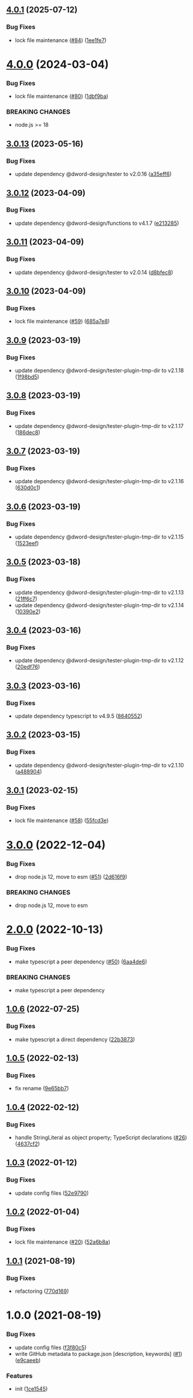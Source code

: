 ## [4.0.1](https://github.com/dword-design/ts-ast-to-literal/compare/v4.0.0...v4.0.1) (2025-07-12)


### Bug Fixes

* lock file maintenance ([#84](https://github.com/dword-design/ts-ast-to-literal/issues/84)) ([1ee1fe7](https://github.com/dword-design/ts-ast-to-literal/commit/1ee1fe7a7fa1b925c3907f5c36e6a561f33b50ef))

# [4.0.0](https://github.com/dword-design/ts-ast-to-literal/compare/v3.0.13...v4.0.0) (2024-03-04)


### Bug Fixes

* lock file maintenance ([#80](https://github.com/dword-design/ts-ast-to-literal/issues/80)) ([1dbf9ba](https://github.com/dword-design/ts-ast-to-literal/commit/1dbf9ba18863e2f7b5ce7c249d65feeb66d5fd49))


### BREAKING CHANGES

* node.js >= 18

## [3.0.13](https://github.com/dword-design/ts-ast-to-literal/compare/v3.0.12...v3.0.13) (2023-05-16)


### Bug Fixes

* update dependency @dword-design/tester to v2.0.16 ([a35eff6](https://github.com/dword-design/ts-ast-to-literal/commit/a35eff610eb26d7c61d18f992c632007c9cd915d))

## [3.0.12](https://github.com/dword-design/ts-ast-to-literal/compare/v3.0.11...v3.0.12) (2023-04-09)


### Bug Fixes

* update dependency @dword-design/functions to v4.1.7 ([e213285](https://github.com/dword-design/ts-ast-to-literal/commit/e213285e6d1ef27261fa4a2a69a1ca5faca521aa))

## [3.0.11](https://github.com/dword-design/ts-ast-to-literal/compare/v3.0.10...v3.0.11) (2023-04-09)


### Bug Fixes

* update dependency @dword-design/tester to v2.0.14 ([d8bfec8](https://github.com/dword-design/ts-ast-to-literal/commit/d8bfec87eec8e37e1f4f7bef0a4d3e96efaa1fd7))

## [3.0.10](https://github.com/dword-design/ts-ast-to-literal/compare/v3.0.9...v3.0.10) (2023-04-09)


### Bug Fixes

* lock file maintenance ([#59](https://github.com/dword-design/ts-ast-to-literal/issues/59)) ([685a7e8](https://github.com/dword-design/ts-ast-to-literal/commit/685a7e8b1c7aa0a9f4082dd3c51d6e52c4144b0a))

## [3.0.9](https://github.com/dword-design/ts-ast-to-literal/compare/v3.0.8...v3.0.9) (2023-03-19)


### Bug Fixes

* update dependency @dword-design/tester-plugin-tmp-dir to v2.1.18 ([1f98bd5](https://github.com/dword-design/ts-ast-to-literal/commit/1f98bd51f0570885171a4ebd6eb943344724ad15))

## [3.0.8](https://github.com/dword-design/ts-ast-to-literal/compare/v3.0.7...v3.0.8) (2023-03-19)


### Bug Fixes

* update dependency @dword-design/tester-plugin-tmp-dir to v2.1.17 ([186dec8](https://github.com/dword-design/ts-ast-to-literal/commit/186dec83e0e6944b6fdfefc722bf060110b44289))

## [3.0.7](https://github.com/dword-design/ts-ast-to-literal/compare/v3.0.6...v3.0.7) (2023-03-19)


### Bug Fixes

* update dependency @dword-design/tester-plugin-tmp-dir to v2.1.16 ([630d0c1](https://github.com/dword-design/ts-ast-to-literal/commit/630d0c1e5c30fa74ed27803c8b12e30ff6384751))

## [3.0.6](https://github.com/dword-design/ts-ast-to-literal/compare/v3.0.5...v3.0.6) (2023-03-19)


### Bug Fixes

* update dependency @dword-design/tester-plugin-tmp-dir to v2.1.15 ([1523eef](https://github.com/dword-design/ts-ast-to-literal/commit/1523eef2f892b930a9b7196b06b3618970f17f9b))

## [3.0.5](https://github.com/dword-design/ts-ast-to-literal/compare/v3.0.4...v3.0.5) (2023-03-18)


### Bug Fixes

* update dependency @dword-design/tester-plugin-tmp-dir to v2.1.13 ([21ff6c7](https://github.com/dword-design/ts-ast-to-literal/commit/21ff6c79d74cdf7c5b41016822cd2455cb1ea12d))
* update dependency @dword-design/tester-plugin-tmp-dir to v2.1.14 ([10390e2](https://github.com/dword-design/ts-ast-to-literal/commit/10390e2861453c8d890134c73298c1ef177e5fe4))

## [3.0.4](https://github.com/dword-design/ts-ast-to-literal/compare/v3.0.3...v3.0.4) (2023-03-16)


### Bug Fixes

* update dependency @dword-design/tester-plugin-tmp-dir to v2.1.12 ([20edf76](https://github.com/dword-design/ts-ast-to-literal/commit/20edf766e1db1534c0c7f4cfc0a76690721987f9))

## [3.0.3](https://github.com/dword-design/ts-ast-to-literal/compare/v3.0.2...v3.0.3) (2023-03-16)


### Bug Fixes

* update dependency typescript to v4.9.5 ([8640552](https://github.com/dword-design/ts-ast-to-literal/commit/8640552dcaf31f5539d6df7b3dc5be95219313df))

## [3.0.2](https://github.com/dword-design/ts-ast-to-literal/compare/v3.0.1...v3.0.2) (2023-03-15)


### Bug Fixes

* update dependency @dword-design/tester-plugin-tmp-dir to v2.1.10 ([a488904](https://github.com/dword-design/ts-ast-to-literal/commit/a488904fecb3e5ada54471cd837743da78c4f1c8))

## [3.0.1](https://github.com/dword-design/ts-ast-to-literal/compare/v3.0.0...v3.0.1) (2023-02-15)


### Bug Fixes

* lock file maintenance ([#58](https://github.com/dword-design/ts-ast-to-literal/issues/58)) ([55fcd3e](https://github.com/dword-design/ts-ast-to-literal/commit/55fcd3ee9057771877aea1cba2071af4721f8c31))

# [3.0.0](https://github.com/dword-design/ts-ast-to-literal/compare/v2.0.0...v3.0.0) (2022-12-04)


### Bug Fixes

* drop node.js 12, move to esm ([#51](https://github.com/dword-design/ts-ast-to-literal/issues/51)) ([2d616f9](https://github.com/dword-design/ts-ast-to-literal/commit/2d616f99236da25ce9d83822c13bc2b7e7f1f734))


### BREAKING CHANGES

* drop node.js 12, move to esm

# [2.0.0](https://github.com/dword-design/ts-ast-to-literal/compare/v1.0.6...v2.0.0) (2022-10-13)


### Bug Fixes

* make typescript a peer dependency ([#50](https://github.com/dword-design/ts-ast-to-literal/issues/50)) ([6aa4de6](https://github.com/dword-design/ts-ast-to-literal/commit/6aa4de626674194822e9de07e10ddec799fe48a6))


### BREAKING CHANGES

* make typescript a peer dependency

## [1.0.6](https://github.com/dword-design/ts-ast-to-literal/compare/v1.0.5...v1.0.6) (2022-07-25)


### Bug Fixes

* make typescript a direct dependency ([22b3873](https://github.com/dword-design/ts-ast-to-literal/commit/22b38730a490e123c0f47dd7aea7084363ed8fd4))

## [1.0.5](https://github.com/dword-design/ts-ast-to-literal/compare/v1.0.4...v1.0.5) (2022-02-13)


### Bug Fixes

* fix rename ([9e65bb7](https://github.com/dword-design/ts-ast-to-literal/commit/9e65bb707a169c8b144a2623efeb76157fcddfe8))

## [1.0.4](https://github.com/dword-design/ts-ast-to-literal/compare/v1.0.3...v1.0.4) (2022-02-12)


### Bug Fixes

* handle StringLiteral as object property; TypeScript declarations ([#26](https://github.com/dword-design/ts-ast-to-literal/issues/26)) ([4637cf2](https://github.com/dword-design/ts-ast-to-literal/commit/4637cf22a85547a57c3fb0748341f3de76c5aa91))

## [1.0.3](https://github.com/dword-design/ts-ast-to-literal/compare/v1.0.2...v1.0.3) (2022-01-12)


### Bug Fixes

* update config files ([52e9790](https://github.com/dword-design/ts-ast-to-literal/commit/52e9790ab26c50aa2546aff2cec72aaf0bb5e147))

## [1.0.2](https://github.com/dword-design/ts-ast-to-literal/compare/v1.0.1...v1.0.2) (2022-01-04)


### Bug Fixes

* lock file maintenance ([#20](https://github.com/dword-design/ts-ast-to-literal/issues/20)) ([52a6b8a](https://github.com/dword-design/ts-ast-to-literal/commit/52a6b8a7685a2c6eb637884f4942dbc46acdcda5))

## [1.0.1](https://github.com/dword-design/ts-ast-to-literal/compare/v1.0.0...v1.0.1) (2021-08-19)


### Bug Fixes

* refactoring ([770d169](https://github.com/dword-design/ts-ast-to-literal/commit/770d169f767b4e90e6651d06c5e4f71d918866e1))

# 1.0.0 (2021-08-19)


### Bug Fixes

* update config files ([f3f80c5](https://github.com/dword-design/ts-ast-to-literal/commit/f3f80c5befff8b9d41d5fab3f2243598ffe701d1))
* write GitHub metadata to package.json [description, keywords] ([#1](https://github.com/dword-design/ts-ast-to-literal/issues/1)) ([e9caeeb](https://github.com/dword-design/ts-ast-to-literal/commit/e9caeebab389863b16a5892a2d1acb8670c1178b))


### Features

* init ([1ce1545](https://github.com/dword-design/ts-ast-to-literal/commit/1ce15450dff6f1c910e6490feb892d445bf327cb))
